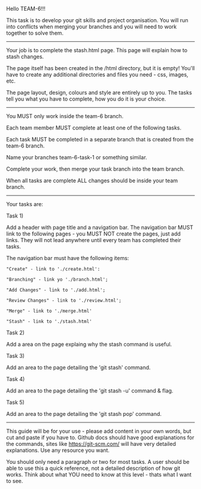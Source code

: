 Hello TEAM-6!!!

This task is to develop your git skills and project organisation. You will run into conflicts when merging your branches and you will need to work together to solve them.

--------------------------------------

Your job is to complete the stash.html page. This page will explain how to stash changes.

The page itself has been created in the /html directory, but it is empty! You'll have to create any additional directories and files you need - css, images, etc.


The page layout, design, colours and style are entirely up to you. The tasks tell you what you have to complete, how you do it is your choice.

--------------------------------------

You MUST only work inside the team-6 branch. 

Each team member MUST complete at least one of the following tasks.

Each task MUST be completed in a separate branch that is created from the team-6 branch.

Name your branches team-6-task-1 or something similar.

Complete your work, then merge your task branch into the team branch. 

When all tasks are complete ALL changes should be inside your team branch.

--------------------------------------

Your tasks are:

Task 1) 

Add a header with page title and a navigation bar.
The navigation bar MUST link to the following pages - you MUST NOT create the pages, just add links. They will not lead anywhere until every team has completed their tasks.

The navigation bar must have the following items:

    "Create" - link to './create.html':

    "Branching" - link yo './branch.html';

    "Add Changes" - link to './add.html';

    "Review Changes" - link to './review.html';

    "Merge" - link to './merge.html'

    "Stash" - link to './stash.html'

Task 2)

Add a area on the page explaing why the stash command is useful.

Task 3)

Add an area to the page detailing the 'git stash' command.

Task 4)

Add an area to the page detailing the 'git stash -u' command & flag.

Task 5)

Add an area to the page detailing the 'git stash pop' command.

--------------------------------------

This guide will be for your use - please add content in your own words, but cut and paste if you have to. Github docs should have good explanations for the commands, sites like https://git-scm.com/ will have very detailed explanations. Use any resource you want.

You should only need a paragraph or two for most tasks. A user should be able to use this a quick reference, not a detailed description of how git works. Think about what YOU need to know at this level - thats what I want to see. 
